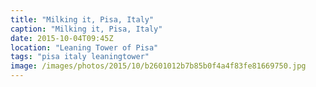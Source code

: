```yaml
---
title: "Milking it, Pisa, Italy"
caption: "Milking it, Pisa, Italy"
date: 2015-10-04T09:45Z
location: "Leaning Tower of Pisa"
tags: "pisa italy leaningtower"
image: /images/photos/2015/10/b2601012b7b85b0f4a4f83fe81669750.jpg
---
```

